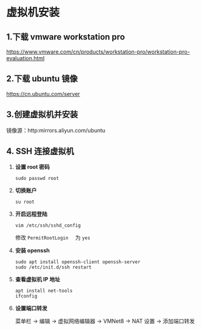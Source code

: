 # 虚拟机安装

## 1.下载 vmware workstation pro

https://www.vmware.com/cn/products/workstation-pro/workstation-pro-evaluation.html

## 2.下载 ubuntu 镜像

https://cn.ubuntu.com/server

## 3.创建虚拟机并安装

镜像源：http:mirrors.aliyun.com/ubuntu

## 4. SSH 连接虚拟机

1. **设置 root 密码**

   ```shell
   sudo passwd root
   ```

2. **切换账户**

   ```shell
   su root
   ```

3. **开启远程登陆**

   ```shell
   vim /etc/ssh/sshd_config
   ```

   修改 `PermitRootLogin  ` 为 `yes`

4. **安装 openssh**

   ```shell
   sudo apt install openssh-client openssh-server
   sudo /etc/init.d/ssh restart
   ```

5. **查看虚拟机 IP 地址**

   ```shell
   apt install net-tools
   ifconfig
   ```

6. **设置端口转发**

   菜单栏 → 编辑 → 虚拟网络编辑器 → VMNet8 → NAT 设置 → 添加端口转发

   

   

   



